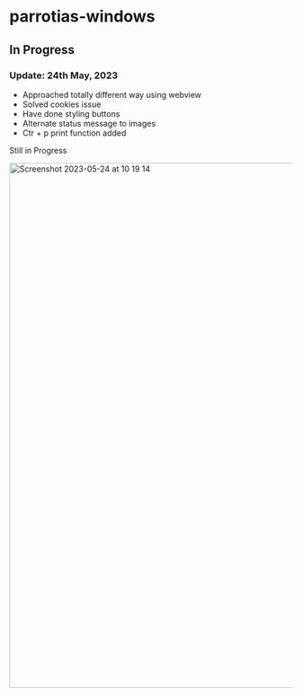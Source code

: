 # parrotias-windows

## In Progress

### Update: 24th May, 2023

- Approached totally different way using webview
- Solved cookies issue
- Have done styling buttons
- Alternate status message to images
- Ctr + p print function added

Still in Progress

<img width="935" alt="Screenshot 2023-05-24 at 10 19 14" src="https://github.com/Steelzen/parrotias-windows/assets/94742043/c9d45600-a491-4fc7-8c1e-c584a3fcdbce">
